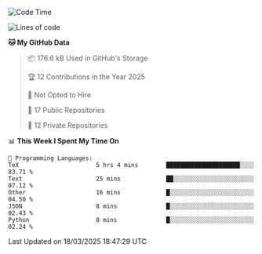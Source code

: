 <!--START_SECTION:waka-->
![Code Time](http://img.shields.io/badge/Code%20Time-1%2C083%20hrs%2014%20mins-blue)

![Lines of code](https://img.shields.io/badge/From%20Hello%20World%20I%27ve%20Written-222.6%20thousand%20lines%20of%20code-blue)

**🐱 My GitHub Data** 

> 📦 176.6 kB Used in GitHub's Storage 
 > 
> 🏆 12 Contributions in the Year 2025
 > 
> 🚫 Not Opted to Hire
 > 
> 📜 17 Public Repositories 
 > 
> 🔑 12 Private Repositories 
 > 
📊 **This Week I Spent My Time On** 

```text
💬 Programming Languages: 
TeX                      5 hrs 4 mins        █████████████████████░░░░   83.71 % 
Text                     25 mins             ██░░░░░░░░░░░░░░░░░░░░░░░   07.12 % 
Other                    16 mins             █░░░░░░░░░░░░░░░░░░░░░░░░   04.50 % 
JSON                     8 mins              █░░░░░░░░░░░░░░░░░░░░░░░░   02.43 % 
Python                   8 mins              █░░░░░░░░░░░░░░░░░░░░░░░░   02.24 % 
```


 Last Updated on 18/03/2025 18:47:29 UTC
<!--END_SECTION:waka-->
